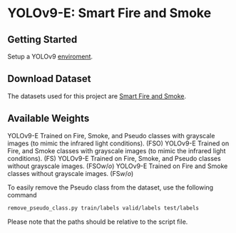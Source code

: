 # YOLOv9-E: Smart Fire and Smoke

## Getting Started
Setup a YOLOv9 [enviroment](https://github.com/WongKinYiu/yolov9).

## Download Dataset
The datasets used for this project are [Smart Fire and Smoke](https://universe.roboflow.com/mehdinejjar86-35iub/smart-fire-and-smoke).

## Available Weights
YOLOv9-E Trained on Fire, Smoke, and Pseudo classes with grayscale images (to mimic the infrared light conditions). (FSO)
YOLOv9-E Trained on Fire, and Smoke classes with grayscale images (to mimic the infrared light conditions). (FS)
YOLOv9-E Trained on Fire, Smoke, and Pseudo classes without grayscale images. (FSO$`w/o`$)
YOLOv9-E Trained on Fire and Smoke classes without grayscale images. (FS$`w/o`$)

To easily remove the Pseudo class from the dataset, use the following command
```bash
remove_pseudo_class.py train/labels valid/labels test/labels
```
Please note that the paths should be relative to the script file.
